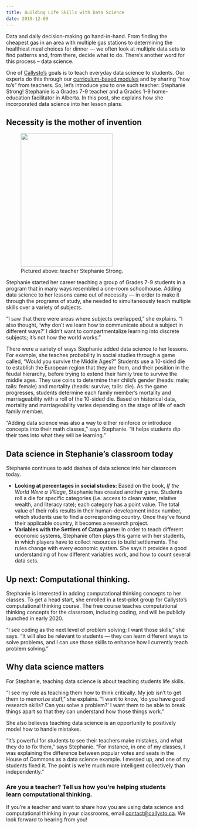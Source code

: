 ```yaml
---
title: Building Life Skills with Data Science
date: 2019-12-09
---
```

<p>Data and daily decision-making go hand-in-hand. From finding the cheapest gas in an area with multiple gas stations to determining the healthiest meal choices for dinner — we often look at multiple data sets to find patterns and, from there, decide what to do. There’s another word for this process – data science.</p>



<p>One of&nbsp;<a href="https://www.callysto.ca/" target="_blank" rel="noopener noreferrer">Callysto’s</a>&nbsp;goals is to teach everyday data science to students. Our experts do this through our&nbsp;<a href="https://www.callysto.ca/learning_modules/" target="_blank" rel="noopener noreferrer">curriculum-based modules</a>&nbsp;and by sharing “how to’s” from teachers. So, let’s introduce you to one such teacher: Stephanie Strong! Stephanie is a Grades 7-9 teacher and a Grades 1-9 home-education facilitator in Alberta. In this post, she explains how she incorporated data science into her lesson plans.</p>



<h2 class="wp-block-heading"><strong>Necessity is the mother of invention</strong></h2>



<div class="wp-block-image"><figure class="alignright size-large"><img decoding="async" width="250" height="363" src="Stephanie_Strong_blog_post-1-e1575923677446.jpg" alt="" class="wp-image-3809" srcset="Stephanie_Strong_blog_post-1-e1575923677446.jpg 250w, Stephanie_Strong_blog_post-1-e1575923677446-207x300.jpg 207w" sizes="(max-width: 250px) 100vw, 250px"><figcaption>Pictured above: teacher Stephanie Strong.<br></figcaption></figure></div>



<p>Stephanie started her career teaching a group of Grades 7-9 students in a program that in many ways resembled a one-room schoolhouse. Adding data science to her lessons came out of necessity — in order to make it through the programs of study, she needed to simultaneously teach multiple skills over a variety of subjects.</p>



<p>“I saw that there were areas where subjects overlapped,” she explains. “I also thought, ‘why don’t we learn how to communicate about a subject in different ways?’ I didn’t want to compartmentalize learning into discrete subjects; it’s not how the world works.”</p>



<p>There were a variety of ways Stephanie added data science to her lessons. For example, she teaches probability in social studies through a game called, “Would you survive the Middle Ages?” Students use a 10-sided die to establish the European region that they are from, and their position in the feudal hierarchy, before trying to extend their family tree to survive the middle ages. They use coins to determine their child’s gender (heads: male; tails: female) and mortality (heads: survive; tails: die). As the game progresses, students determine each family member’s mortality and marriageability with a roll of the 10-sided die. Based on historical data, mortality and marriageability varies depending on the stage of life of each family member.</p>



<p>“Adding data science was also a way to either reinforce or introduce concepts into their math classes,” says Stephanie. “It helps students dip their toes into what they will be learning.”</p>



<h2 class="wp-block-heading"><strong>Data science in Stephanie’s classroom today</strong></h2>



<p>Stephanie continues to add dashes of data science into her classroom today.</p>



<ul><li><strong>Looking at percentages in social studies:</strong>&nbsp;Based on the book,&nbsp;<em>If the World Were a Village</em>, Stephanie has created another game. Students roll a die for specific categories (i.e. access to clean water, relative wealth, and literacy rate); each category has a point value. The total value of their rolls results in their human-development index number, which students use to find a corresponding country. Once they’ve found their applicable country, it becomes a research project.</li><li><strong>Variables with the Settlers of Catan game:</strong>&nbsp;In order to teach different economic systems, Stephanie often plays this game with her students, in which players have to collect resources to build settlements. The rules change with every economic system. She says it provides a good understanding of how different variables work, and how to count several data sets.</li></ul>



<h2 class="wp-block-heading"><strong>Up next: Computational thinking.</strong></h2>



<p>Stephanie is interested in adding computational thinking concepts to her classes. To get a head start, she enrolled in a test-pilot group for Callysto’s computational thinking course. The free course teaches computational thinking concepts for the classroom, including coding, and will be publicly launched in early 2020.</p>



<p>“I see coding as the next level of problem solving; I want those skills,” she says. “It will also be relevant to students — they can learn different ways to solve problems, and I can use those skills to enhance how I currently teach problem solving.”</p>



<h2 class="wp-block-heading"><strong>Why data science matters</strong></h2>



<p>For Stephanie, teaching data science is about teaching students life skills.</p>



<p>“I see my role as teaching them how to think critically. My job isn’t to get them to memorize stuff,” she explains. “I want to know, ‘do you have good research skills? Can you solve a problem?’ I want them to be able to break things apart so that they can understand how those things work.”</p>



<p>She also believes teaching data science is an opportunity to positively model how to handle mistakes.</p>



<p>“It’s powerful for students to see their teachers make mistakes, and what they do to fix them,” says Stephanie. “For instance, in one of my classes, I was explaining the difference between popular votes and seats in the House of Commons as a data science example. I messed up, and one of my students fixed it. The point is we’re much more intelligent collectively than independently.”</p>



<h3 class="wp-block-heading"><strong>Are&nbsp;you a teacher? Tell us how you’re helping students learn&nbsp;computational thinking.</strong></h3>



<p>If you’re a teacher and want to share how you are using data science and computational thinking in your classrooms, email&nbsp;<a href="mailto:contact@callysto.ca">contact@callysto.ca</a>.&nbsp;We look forward to hearing from you!</p>